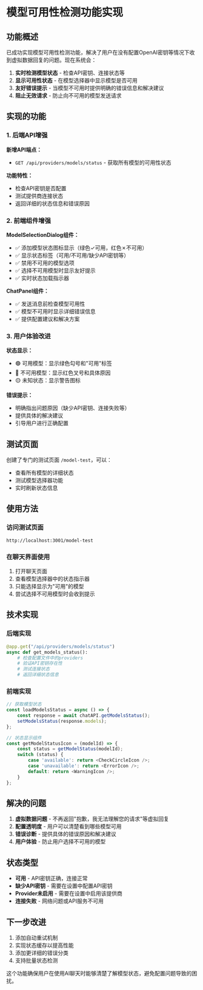 # 模型可用性检测功能实现

## 功能概述

已成功实现模型可用性检测功能，解决了用户在没有配置OpenAI密钥等情况下收到虚拟数据回复的问题。现在系统会：

1. **实时检测模型状态** - 检查API密钥、连接状态等
2. **显示可用性状态** - 在模型选择器中显示模型是否可用
3. **友好错误提示** - 当模型不可用时提供明确的错误信息和解决建议
4. **阻止无效请求** - 防止向不可用的模型发送请求

## 实现的功能

### 1. 后端API增强

**新增API端点：**
- `GET /api/providers/models/status` - 获取所有模型的可用性状态

**功能特性：**
- 检查API密钥是否配置
- 测试提供商连接状态
- 返回详细的状态信息和错误原因

### 2. 前端组件增强

**ModelSelectionDialog组件：**
- ✅ 添加模型状态图标显示（绿色✓可用，红色✗不可用）
- ✅ 显示状态标签（可用/不可用/缺少API密钥等）
- ✅ 禁用不可用的模型选项
- ✅ 选择不可用模型时显示友好提示
- ✅ 实时状态加载指示器

**ChatPanel组件：**
- ✅ 发送消息前检查模型可用性
- ✅ 模型不可用时显示详细错误信息
- ✅ 提供配置建议和解决方案

### 3. 用户体验改进

**状态显示：**
- 🟢 可用模型：显示绿色勾号和"可用"标签
- 🔴 不可用模型：显示红色叉号和具体原因
- 🟡 未知状态：显示警告图标

**错误提示：**
- 明确指出问题原因（缺少API密钥、连接失败等）
- 提供具体的解决建议
- 引导用户进行正确配置

## 测试页面

创建了专门的测试页面 `/model-test`，可以：
- 查看所有模型的详细状态
- 测试模型选择器功能
- 实时刷新状态信息

## 使用方法

### 访问测试页面
```
http://localhost:3001/model-test
```

### 在聊天界面使用
1. 打开聊天页面
2. 查看模型选择器中的状态指示器
3. 只能选择显示为"可用"的模型
4. 尝试选择不可用模型时会收到提示

## 技术实现

### 后端实现
```python
@app.get("/api/providers/models/status")
async def get_models_status():
    # 检查配置文件中的providers
    # 验证API密钥存在性
    # 测试连接状态
    # 返回详细状态信息
```

### 前端实现
```typescript
// 获取模型状态
const loadModelsStatus = async () => {
    const response = await chatAPI.getModelsStatus();
    setModelsStatus(response.models);
};

// 状态显示组件
const getModelStatusIcon = (modelId) => {
    const status = getModelStatus(modelId);
    switch (status) {
        case 'available': return <CheckCircleIcon />;
        case 'unavailable': return <ErrorIcon />;
        default: return <WarningIcon />;
    }
};
```

## 解决的问题

1. **虚拟数据问题** - 不再返回"抱歉，我无法理解您的请求"等虚拟回复
2. **配置透明度** - 用户可以清楚看到哪些模型可用
3. **错误诊断** - 提供具体的错误原因和解决建议
4. **用户体验** - 防止用户选择不可用的模型

## 状态类型

- **可用** - API密钥正确，连接正常
- **缺少API密钥** - 需要在设置中配置API密钥
- **Provider未启用** - 需要在设置中启用该提供商
- **连接失败** - 网络问题或API服务不可用

## 下一步改进

1. 添加自动重试机制
2. 实现状态缓存以提高性能
3. 添加更详细的错误分类
4. 支持批量状态检测

这个功能确保用户在使用AI聊天时能够清楚了解模型状态，避免配置问题导致的困扰。